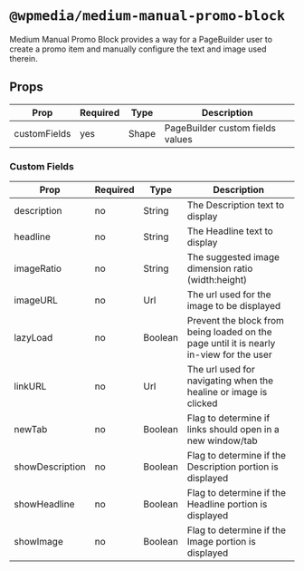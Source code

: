 # `@wpmedia/medium-manual-promo-block`

Medium Manual Promo Block provides a way for a PageBuilder user to create a promo item and manually configure the text and image used therein.

## Props

| **Prop**     | **Required** | **Type** | **Description**                  |
| ------------ | ------------ | -------- | -------------------------------- |
| customFields | yes          | Shape    | PageBuilder custom fields values |

### Custom Fields

| **Prop**        | **Required** | **Type** | **Description**                                                                         |
| --------------- | ------------ | -------- | --------------------------------------------------------------------------------------- |
| description     | no           | String   | The Description text to display                                                         |
| headline        | no           | String   | The Headline text to display                                                            |
| imageRatio      | no           | String   | The suggested image dimension ratio (width:height)                                      |
| imageURL        | no           | Url      | The url used for the image to be displayed                                              |
| lazyLoad        | no           | Boolean  | Prevent the block from being loaded on the page until it is nearly in-view for the user |
| linkURL         | no           | Url      | The url used for navigating when the healine or image is clicked                        |
| newTab          | no           | Boolean  | Flag to determine if links should open in a new window/tab                              |
| showDescription | no           | Boolean  | Flag to determine if the Description portion is displayed                               |
| showHeadline    | no           | Boolean  | Flag to determine if the Headline portion is displayed                                  |
| showImage       | no           | Boolean  | Flag to determine if the Image portion is displayed                                     |
